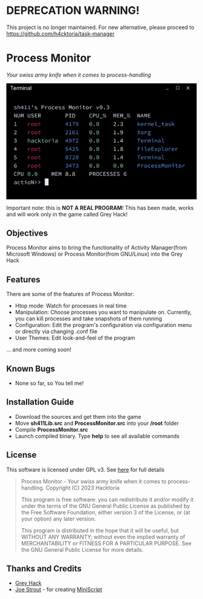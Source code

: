 # DEPRECATION WARNING!

This project is no longer maintained. For new alternative, please proceed to https://github.com/h4cktoria/task-manager


# Process Monitor

_Your swiss army knife when it comes to process-handling_

<img src="process-monitor.PNG" align="center" />

Important note: this is __NOT A REAL PROGRAM__! This has been made, works and will work only in the game called Grey Hack!


## Objectives

Process Monitor aims to bring the functionality of Activity Manager(from Microsoft Windows) or Process Monitor(from GNU/Linux) into the Grey Hack


## Features

There are some of the features of Process Monitor:

- Htop mode: Watch for processes in real time
- Manipulation: Choose processes you want to manipulate on. Currently, you can kill processes and take snapshots of them running
- Configuration: Edit the program's configuration via configuration menu or directly via changing .conf file
- User Themes: Edit look-and-feel of the program

... and more coming soon!


## Known Bugs

- None so far, so You tell me!


## Installation Guide

- Download the sources and get them into the game
- Move __sh411Lib.src__ and __ProcessMonitor.src__ into your __/root__ folder
- Compile __ProcessMonitor.src__
- Launch compiled binary. Type __help__ to see all available commands


## License

This software is licensed under GPL v3. See [here](https://github.com/h4cktoria/process-monitor/blob/main/LICENSE) for full details

> Process Monitor - Your swiss army knife when it comes to process-handling.
> Copyright (C) 2023  Hacktoria
>
> This program is free software: you can redistribute it and/or modify
> it under the terms of the GNU General Public License as published by
> the Free Software Foundation, either version 3 of the License, or
> (at your option) any later version.
>
> This program is distributed in the hope that it will be useful,
> but WITHOUT ANY WARRANTY; without even the implied warranty of
> MERCHANTABILITY or FITNESS FOR A PARTICULAR PURPOSE.  See the
> GNU General Public License for more details.


## Thanks and Credits

- [Grey Hack](https://store.steampowered.com/app/605230/Grey_Hack/)
- [Joe Strout](https://github.com/JoeStrout) - for creating [MiniScript](https://github.com/JoeStrout/miniscript)
